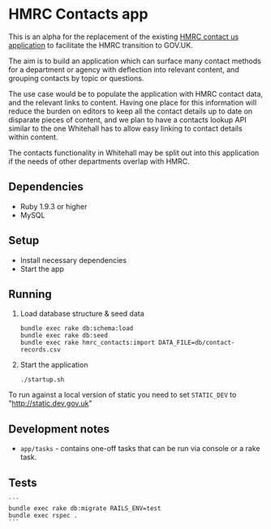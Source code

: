 # HMRC Contacts app

This is an alpha for the replacement of the existing
[HMRC contact us application](http://search2.hmrc.gov.uk/kb5/hmrc/contactus/home.page)
to facilitate the HMRC transition to GOV.UK.

The aim is to build an application which can surface many contact methods for a
department or agency with deflection into relevant content, and grouping contacts by
topic or questions.

The use case would be to populate the application with HMRC contact data, and the
relevant links to content. Having one place for this information will reduce the burden
on editors to keep all the contact details up to date on disparate pieces of content,
and we plan to have a contacts lookup API similar to the one Whitehall has to allow easy
linking to contact details within content.

The contacts functionality in Whitehall may be split out into this application if the
needs of other departments overlap with HMRC.

## Dependencies

* Ruby 1.9.3 or higher
* MySQL

## Setup

* Install necessary dependencies
* Start the app

## Running

1. Load database structure & seed data

    ```
    bundle exec rake db:schema:load
    bundle exec rake db:seed
    bundle exec rake hmrc_contacts:import DATA_FILE=db/contact-records.csv
    ```

2. Start the application

   ````
   ./startup.sh
   ````

To run against a local version of static you need to set `STATIC_DEV` to "http://static.dev.gov.uk"

## Development notes

* ```app/tasks``` - contains one-off tasks that can be run via console or a rake task.

## Tests

    ```
    bundle exec rake db:migrate RAILS_ENV=test
    bundle exec rspec .
    ```